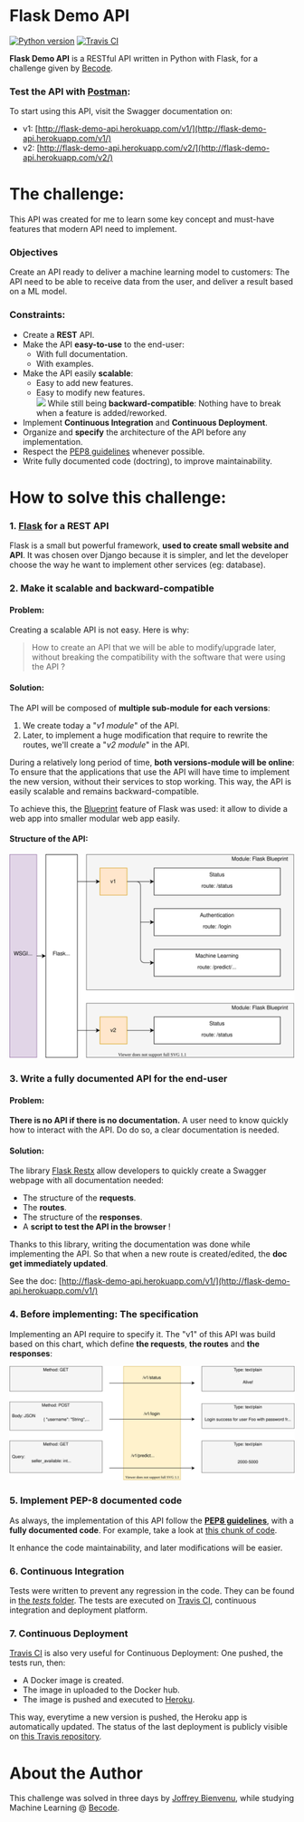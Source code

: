 # Flask Demo API
[![Python version](https://img.shields.io/badge/Python-3.8-blue.svg)](https://www.python.org/downloads/release/python-380/) [![Travis CI](https://travis-ci.org/Joffreybvn/challenge-flask-api.svg?branch=master)](https://travis-ci.org/github/Joffreybvn/challenge-flask-api/)

**Flask Demo API** is a RESTful API written in Python with Flask, for a challenge given by [Becode](https://becode.org/).

### Test the API with [Postman](https://www.postman.com/):
To start using this API, visit the Swagger documentation on:
 - v1: [http://flask-demo-api.herokuapp.com/v1/](http://flask-demo-api.herokuapp.com/v1/)
 - v2: [http://flask-demo-api.herokuapp.com/v2/](http://flask-demo-api.herokuapp.com/v2/)

# The challenge:
This API was created for me to learn some key concept and must-have features that modern API need to implement.

### Objectives
Create an API ready to deliver a machine learning model to customers: The API need to be able to receive data from the user, and deliver a result based on a ML model.

### Constraints:
 - Create a **REST** API.
 - Make the API **easy-to-use** to the end-user:
    * With full documentation.
    * With examples.
 - Make the API easily **scalable**:
    * Easy to add new features.
    * Easy to modify new features.<br>
    <img src="https://raw.githubusercontent.com/Joffreybvn/challenge-collecting-data/master/docs/arrow.svg" width="12"> While still being **backward-compatible**: Nothing have to break when a feature is added/reworked.
 - Implement **Continuous Integration** and **Continuous Deployment**.
 - Organize and **specify** the architecture of the API before any implementation.
 - Respect the [PEP8 guidelines](https://www.python.org/dev/peps/pep-0008/) whenever possible.
 - Write fully documented code (doctring), to improve maintainability.

# How to solve this challenge:

### 1. [Flask](https://flask.palletsprojects.com/) for a REST API
Flask is a small but powerful framework, **used to create small website and API**. It was chosen over Django because it is simpler, and let the developer choose the way he want to implement other services (eg: database).

### 2. Make it scalable and backward-compatible

#### Problem:
Creating a scalable API is not easy. Here is why:
> How to create an API that we will be able to modify/upgrade later, without breaking the compatibility with the software that were using the API ?

#### Solution:
The API will be composed of **multiple sub-module for each versions**:
 1. We create today a "*v1 module*" of the API.
 2. Later, to implement a huge modification that require to rewrite the routes, we'll create a "*v2 module*" in the API.

During a relatively long period of time, **both versions-module will be online**: To ensure that the applications that use the API will have time to implement the new version, without their services to stop working.
This way, the API is easily scalable and remains backward-compatible.

To achieve this, the [Blueprint](https://flask.palletsprojects.com/en/1.1.x/blueprints/) feature of Flask was used: it allow to divide a web app into smaller modular web app easily.

#### Structure of the API:
<p align="center">
    <img src="https://raw.githubusercontent.com/Joffreybvn/challenge-flask-api/master/doc/implementation.svg">
</p>

### 3. Write a fully documented API for the end-user

#### Problem:
**There is no API if there is no documentation.** A user need to know quickly how to interact with the API. Do do so, a clear documentation is needed.

#### Solution:
The library [Flask Restx](https://flask-restx.readthedocs.io/en/latest/) allow developers to quickly create a Swagger webpage with all documentation needed:
 - The structure of the **requests**.
 - The **routes**.
 - The structure of the **responses**.
 - A **script to test the API in the browser** !

Thanks to this library, writing the documentation was done while implementing the API. So that when a new route is created/edited, the **doc get immediately updated**.

See the doc: [http://flask-demo-api.herokuapp.com/v1/](http://flask-demo-api.herokuapp.com/v1/)

### 4. Before implementing: The specification

Implementing an API require to specify it. The "v1" of this API was build based on this chart, which define **the requests**, **the routes** and **the responses**:

<p align="center">
    <img src="https://raw.githubusercontent.com/Joffreybvn/challenge-flask-api/master/doc/structure.svg">
</p>

### 5. Implement PEP-8 documented code
As always, the implementation of this API follow the **[PEP8 guidelines](https://www.python.org/dev/peps/pep-0008/)**, with a **fully documented code**. For example, take a look at [this chunk of code](https://github.com/Joffreybvn/challenge-flask-api/blob/master/api/v1/routes/status.py).

It enhance the code maintainability, and later modifications will be easier.

### 6. Continuous Integration
Tests were written to prevent any regression in the code. They can be found in [the *tests* folder](https://github.com/Joffreybvn/challenge-flask-api/tree/master/tests). The tests are executed on [Travis CI](https://travis-ci.org/), continuous integration and deployment platform.

### 7. Continuous Deployment
[Travis CI](https://travis-ci.org/) is also very useful for Continuous Deployment:
One pushed, the tests run, then:
 - A Docker image is created.
 - The image in uploaded to the Docker hub.
 - The image is pushed and executed to [Heroku](https://heroku.com/).

This way, everytime a new version is pushed, the Heroku app is automatically updated. The status of the last deployment is publicly visible on [this Travis repository](https://travis-ci.org/github/Joffreybvn/challenge-flask-api).

# About the Author
This challenge was solved in three days by [Joffrey Bienvenu](https://github.com/Joffreybvn), while studying Machine Learning @ [Becode](https://becode.org/).